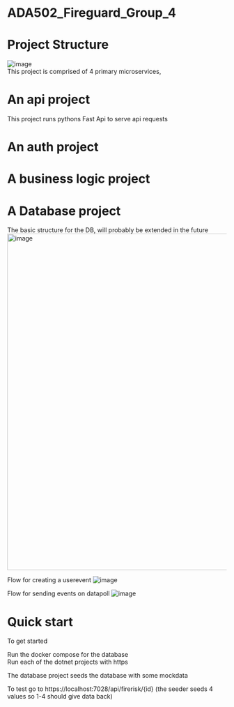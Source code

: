 # ADA502_Fireguard_Group_4

# Project Structure
![image](https://github.com/user-attachments/assets/42c0afe2-7434-40c5-97c0-7dc7eaeeb512)<br>
This project is comprised of 4 primary microservices, 
# An api project
This project runs pythons Fast Api to serve api requests
# An auth project
# A business logic project
# A Database project

The basic structure for the DB, will probably be extended in the future <br>
<img width="772" alt="image" src="https://github.com/user-attachments/assets/9e81b259-ca86-4a1d-853f-7f85bde95520" /><br>

Flow for creating a userevent
![image](https://github.com/user-attachments/assets/b508cd73-a565-4a31-b54d-7b6d8ba8005e) <br>

Flow for sending events on datapoll
![image](https://github.com/user-attachments/assets/bd051f39-c079-48da-a6de-ddca196d8f7a) <br>





# Quick start

To get started <br>

Run the docker compose for the database <br>
Run each of the dotnet projects with https <br>

The database project seeds the database with some mockdata <br>

To test go to https://localhost:7028/api/firerisk/{id} (the seeder seeds 4 values so 1-4 should give data back) <br>
